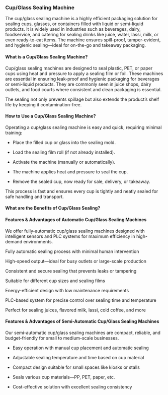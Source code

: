 ### Cup/Glass Sealing Machine
The cup/glass sealing machine is a highly efficient packaging solution for sealing cups, glasses, or containers filled with liquid or semi-liquid products.
It is widely used in industries such as beverages, dairy, foodservice, and catering for sealing drinks like juice, water, lassi, milk, or even ready-to-eat items.
The machine ensures spill-proof, tamper-evident, and hygienic sealing—ideal for on-the-go and takeaway packaging.


#### What is a Cup/Glass Sealing Machine?
Cup/glass sealing machines are designed to seal plastic, PET, or paper cups using heat and pressure to apply a sealing film or foil.
These machines are essential in ensuring leak-proof and hygienic packaging for beverages or semi-liquid products.
They are commonly seen in juice shops, dairy outlets, and food courts where consistent and clean packaging is essential.

The sealing not only prevents spillage but also extends the product’s shelf life by keeping it contamination-free.

#### How to Use a Cup/Glass Sealing Machine?
Operating a cup/glass sealing machine is easy and quick, requiring minimal training:

- Place the filled cup or glass into the sealing mold.

- Load the sealing film roll (if not already installed).

- Activate the machine (manually or automatically).

- The machine applies heat and pressure to seal the cup.

- Remove the sealed cup, now ready for sale, delivery, or takeaway.

This process is fast and ensures every cup is tightly and neatly sealed for safe handling and transport.

#### What are the Benefits of Cup/Glass Sealing?
#### Features & Advantages of Automatic Cup/Glass Sealing Machines
We offer fully-automatic cup/glass sealing machines designed with intelligent sensors and PLC systems for maximum efficiency in high-demand environments.

Fully automatic sealing process with minimal human intervention

High-speed output—ideal for busy outlets or large-scale production

Consistent and secure sealing that prevents leaks or tampering

Suitable for different cup sizes and sealing films

Energy-efficient design with low maintenance requirements

PLC-based system for precise control over sealing time and temperature

Perfect for sealing juices, flavored milk, lassi, cold coffee, and more

#### Features & Advantages of Semi-Automatic Cup/Glass Sealing Machines
Our semi-automatic cup/glass sealing machines are compact, reliable, and budget-friendly for small to medium-scale businesses.

- Easy operation with manual cup placement and automatic sealing

- Adjustable sealing temperature and time based on cup material

- Compact design suitable for small spaces like kiosks or stalls

- Seals various cup materials—PP, PET, paper, etc.

- Cost-effective solution with excellent sealing consistency



